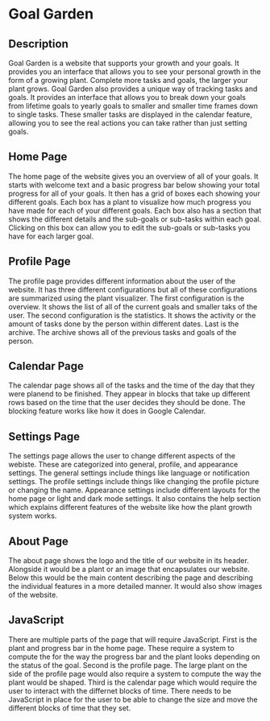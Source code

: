 # Goal Garden
## 

## Description
Goal Garden is a website that supports your growth and your goals. It provides you an interface that allows you to see your personal growth in the form of a growing plant. Complete more tasks and goals, the larger your plant grows.
Goal Garden also provides a unique way of tracking tasks and goals. It provides an interface that allows you to break down your goals from lifetime goals to yearly goals to smaller and smaller time frames down to single tasks. These smaller tasks are displayed in the calendar feature, allowing you to see the real actions you can take rather than just setting goals.

## Home Page
The home page of the website gives you an overview of all of your goals. It starts with welcome text and a basic progress bar below showing your total progress for all of your goals. It then has a grid of boxes each showing your different goals. Each box has a plant to visualize how much progress you have made for each of your different goals. Each box also has a section that shows the different details and the sub-goals or sub-tasks within each goal. Clicking on this box can allow you to edit the sub-goals or sub-tasks you have for each larger goal.

## Profile Page
The profile page provides different information about the user of the website. It has three different configurations but all of these configurations are summarized using the plant visualizer. The first configuration is the overview. It shows the list of all of the current goals and smaller taks of the user. The second configuration is the statistics. It shows the activity or the amount of tasks done by the person within different dates. Last is the archive. The archive shows all of the previous tasks and goals of the person.

## Calendar Page
The calendar page shows all of the tasks and the time of the day that they were planend to be finished. They appear in blocks that take up different rows based on the time that the user decides they should be done. The blocking feature works like how it does in Google Calendar.

## Settings Page
The settings page allows the user to change different aspects of the webiste. These are categorized into general, profile, and appearance settings. The general settings include things like language or notification settings. The profile settings include things like changing the profile picture or changing the name. Appearance settings include different layouts for the home page or light and dark mode settings. It also contains the help section which explains different features of the website like how the plant growth system works.

## About Page
The about page shows the logo and the title of our website in its header. Alongside it would be a plant or an image that encapsulates our website. Below this would be the main content describing the page and describing the individual features in a more detailed manner. It would also show images of the website.

## JavaScript
There are multiple parts of the page that will require JavaScript. First is the plant and progress bar in the home page. These require a system to compute the for the way the progress bar and the plant looks depending on the status of the goal. Second is the profile page. The large plant on the side of the profile page would also require a system to compute the way the plant would be shaped. Third is the calendar page which would require the user to interact with the differnet blocks of time. There needs to be JavaScript in place for the user to be able to change the size and move the different blocks of time that they set.
